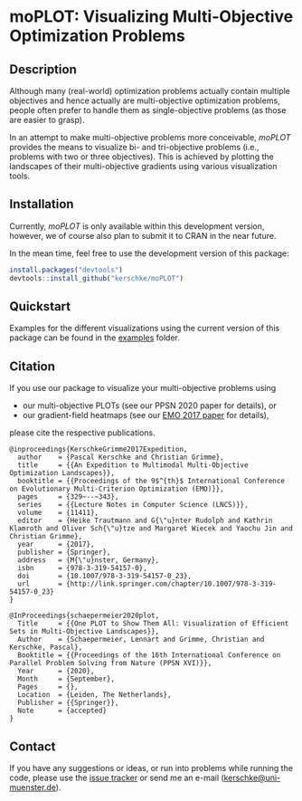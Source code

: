 # moPLOT: Visualizing Multi-Objective Optimization Problems

## Description

Although many (real-world) optimization problems actually contain multiple objectives and
hence actually are multi-objective optimization problems, people often prefer to handle
them as single-objective problems (as those are easier to grasp).

In an attempt to make multi-objective problems more conceivable, *moPLOT* provides the
means to visualize bi- and tri-objective problems (i.e., problems with two or three
objectives). This is achieved by plotting the landscapes of their multi-objective gradients
using various visualization tools.


## Installation

Currently, *moPLOT* is only available within this development version, however, we of
course also plan to submit it to CRAN in the near future.

In the mean time, feel free to use the development version of this package:

```r
install.packages("devtools")
devtools::install_github("kerschke/moPLOT")
```


## Quickstart

Examples for the different visualizations using the current version of this package can be found in the [examples](/examples) folder.


## Citation

If you use our package to visualize your multi-objective problems using
* our multi-objective PLOTs (see our PPSN 2020 paper for details), or
* our gradient-field heatmaps (see our [EMO 2017 paper](http://link.springer.com/chapter/10.1007/978-3-319-54157-0_23) for details),

please cite the respective publications.

```
@inproceedings{KerschkeGrimme2017Expedition,
  author    = {Pascal Kerschke and Christian Grimme},
  title     = {{An Expedition to Multimodal Multi-Objective Optimization Landscapes}},
  booktitle = {{Proceedings of the 9$^{th}$ International Conference on Evolutionary Multi-Criterion Optimization (EMO)}},
  pages     = {329~--~343},
  series    = {{Lecture Notes in Computer Science (LNCS)}},
  volume    = {11411},
  editor    = {Heike Trautmann and G{\"u}nter Rudolph and Kathrin Klamroth and Oliver Sch{\"u}tze and Margaret Wiecek and Yaochu Jin and Christian Grimme},
  year      = {2017},
  publisher = {Springer},
  address   = {M{\"u}nster, Germany},
  isbn      = {978-3-319-54157-0},
  doi       = {10.1007/978-3-319-54157-0_23},
  url       = {http://link.springer.com/chapter/10.1007/978-3-319-54157-0_23}
}

@InProceedings{schaepermeier2020plot,
  Title     = {{One PLOT to Show Them All: Visualization of Efficient Sets in Multi-Objective Landscapes}},
  Author    = {Schaepermeier, Lennart and Grimme, Christian and Kerschke, Pascal},
  Booktitle = {{Proceedings of the 16th International Conference on Parallel Problem Solving from Nature (PPSN XVI)}},
  Year      = {2020},
  Month     = {September},
  Pages     = {},
  Location  = {Leiden, The Netherlands},
  Publisher = {{Springer}},
  Note      = {accepted}
}
```


## Contact

If you have any suggestions or ideas, or run into problems while running the code, please
use the [issue tracker](https://github.com/kerschke/moPLOT/issues) or send me an e-mail (<kerschke@uni-muenster.de>).

